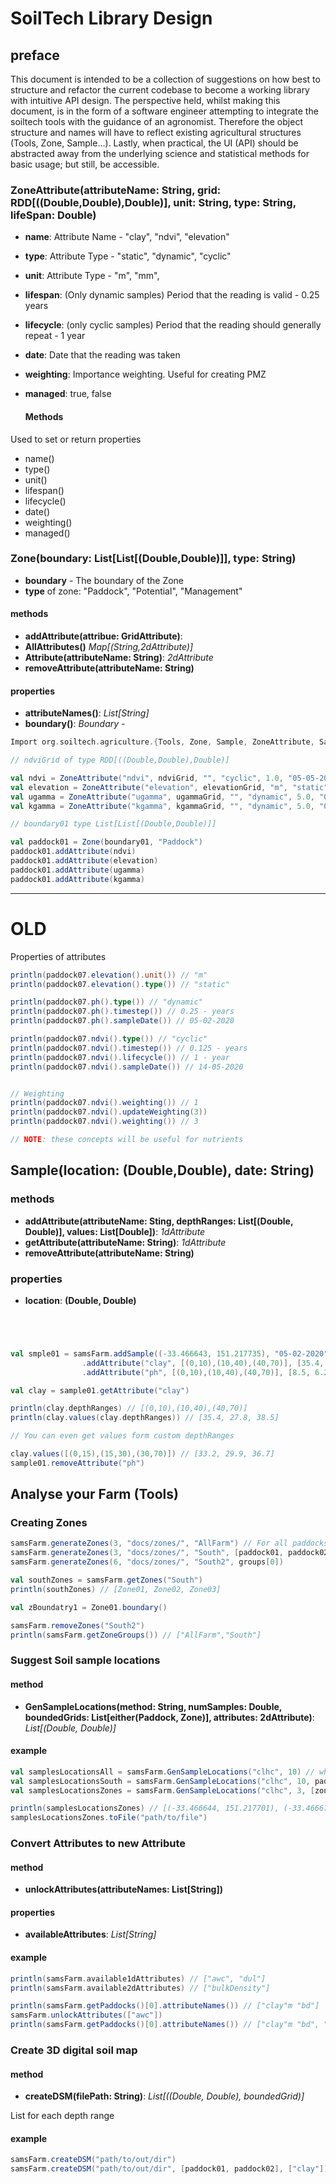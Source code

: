 # SoilTech Library Design

## preface

This document is intended to be a collection of suggestions on how best to structure and refactor the current codebase to become a working library with intuitive API design. The perspective held, whilst making this document, is in the form of a software engineer attempting to integrate the soiltech tools with the guidance of an agronomist. Therefore the object structure and names will have to reflect existing agricultural structures (Tools, Zone, Sample...). Lastly, when practical, the UI (API) should be abstracted away from the underlying science and statistical methods for basic usage; but still, be accessible.

### ZoneAttribute(attributeName: String, grid: RDD[((Double,Double),Double)], unit: String, type: String, lifeSpan: Double)

- **name**: Attribute Name - "clay", "ndvi", "elevation"
- **type**: Attribute Type - "static", "dynamic", "cyclic"
- **unit**: Attribute Type - "m", "mm",
- **lifespan**: (Only dynamic samples) Period that the reading is valid - 0.25 years
- **lifecycle**: (only cyclic samples) Period that the reading should generally repeat - 1 year
- **date**: Date that the reading was taken
- **weighting**: Importance weighting. Useful for creating PMZ
- **managed**: true, false

  #### Methods

Used to set or return properties

- name()
- type()
- unit()
- lifespan()
- lifecycle()
- date()
- weighting()
- managed()

### Zone(boundary: List[List[(Double,Double)]], type: String)

- **boundary** - The boundary of the Zone
- **type** of zone: "Paddock", "Potential", "Management"

#### methods

- **addAttribute(attribue: GridAttribute)**:
- **AllAttributes()** _Map[(String,2dAttribute)]_
- **Attribute(attributeName: String)**: _2dAttribute_
- **removeAttribute(attributeName: String)**

#### properties

- **attributeNames()**: _List[String]_
- **boundary()**: _Boundary_ -

```scala
Import org.soiltech.agriculture.{Tools, Zone, Sample, ZoneAttribute, SampleAttribute}

// ndviGrid of type RDD[((Double,Double),Double)]

val ndvi = ZoneAttribute("ndvi", ndviGrid, "", "cyclic", 1.0, "05-05-2020", 1, false)
val elevation = ZoneAttribute("elevation", elevationGrid, "m", "static", "05-05-2020", 1, false)
val ugamma = ZoneAttribute("ugamma", ugammaGrid, "", "dynamic", 5.0, "05-05-2017", 1, false)
val kgamma = ZoneAttribute("kgamma", kgammaGrid, "", "dynamic", 5.0, "05-05-2017", 1, false)

// boundary01 type List[List[(Double,Double)]]

val paddock01 = Zone(boundary01, "Paddock")
paddock01.addAttribute(ndvi)
paddock01.addAttribute(elevation)
paddock01.addAttribute(ugamma)
paddock01.addAttribute(kgamma)
```

--------------------------------------------------------------------------------

# OLD

Properties of attributes

```scala
println(paddock07.elevation().unit()) // "m"
println(paddock07.elevation().type()) // "static"

println(paddock07.ph().type()) // "dynamic"
println(paddock07.ph().timestep()) // 0.25 - years
println(paddock07.ph().sampleDate()) // 05-02-2020

println(paddock07.ndvi().type()) // "cyclic"
println(paddock07.ndvi().timestep()) // 0.125 - years
println(paddock07.ndvi().lifecycle()) // 1 - year
println(paddock07.ndvi().sampleDate()) // 14-05-2020


// Weighting
println(paddock07.ndvi().weighting()) // 1
println(paddock07.ndvi().updateWeighting(3))
println(paddock07.ndvi().weighting()) // 3

// NOTE: these concepts will be useful for nutrients
```

## Sample(location: (Double,Double), date: String)

### methods

- **addAttribute(attributeName: Sting, depthRanges: List[(Double, Double)], values: List[Double])**: _1dAttribute_
- **getAttribute(attributeName: String)**: _1dAttribute_
- **removeAttribute(attributeName: String)**

### properties

- **location**: **(Double, Double)**

```scala




val smple01 = samsFarm.addSample((-33.466643, 151.217735), "05-02-2020")
                .addAttribute("clay", [(0,10),(10,40),(40,70)], [35.4, 27.8, 38.5])
                .addAttribute("ph", [(0,10),(10,40),(40,70)], [8.5, 6.2, 7.7])

val clay = sample01.getAttribute("clay")

println(clay.depthRanges) // [(0,10),(10,40),(40,70)]
println(clay.values(clay.depthRanges)) // [35.4, 27.8, 38.5]

// You can even get values form custom depthRanges

clay.values([(0,15),(15,30),(30,70)]) // [33.2, 29.9, 36.7]
sample01.removeAttribute("ph")
```

## Analyse your Farm (Tools)

### Creating Zones

```scala
samsFarm.generateZones(3, "docs/zones/", "AllFarm") // For all paddocks
samsFarm.generateZones(3, "docs/zones/", "South", [paddock01, paddock02]) // for only these two paddocks
samsFarm.generateZones(6, "docs/zones/", "South2", groups[0])

val southZones = samsFarm.getZones("South")
println(southZones) // [Zone01, Zone02, Zone03]

val zBoundatry1 = Zone01.boundary()

samsFarm.removeZones("South2")
println(samsFarm.getZoneGroups()) // ["AllFarm","South"]
```

### Suggest Soil sample locations

#### method

- **GenSampleLocations(method: String, numSamples: Double, boundedGrids: List[either(Paddock, Zone)], attributes: 2dAttribute)**: _List[(Double, Double)]_

#### example

```scala
val samplesLocationsAll = samsFarm.GenSampleLocations("clhc", 10) // whole farm, all  2dAttributes
val samplesLocationsSouth = samsFarm.GenSampleLocations("clhc", 10, paddocks = [paddock01, paddock02], attributes = ["ndvi", "uGamma"])
val samplesLocationsZones = samsFarm.GenSampleLocations("clhc", 3, [zone01])

println(samplesLocationsZones) // [(-33.466644, 151.217701), (-33.466677, 151.217722),(-33.466683, 151.217755)]
samplesLocationsZones.toFile("path/to/file")
```

### Convert Attributes to new Attribute

#### method

- **unlockAttributes(attributeNames: List[String])**

#### properties

- **availableAttributes**: _List[String]_

#### example

```scala
println(samsFarm.available1dAttributes) // ["awc", "dul"]
println(samsFarm.available2dAttributes) // ["bulkDensity"]

println(samsFarm.getPaddocks()[0].attributeNames()) // ["clay"m "bd"]
samsFarm.unlockAttributes(["awc"])
println(samsFarm.getPaddocks()[0].attributeNames()) // ["clay"m "bd", "awc"]
```

### Create 3D digital soil map

#### method

- **createDSM(filePath: String)**: _List[((Double, Double), boundedGrid)]_

List for each depth range

#### example

```scala
samsFarm.createDSM("path/to/out/dir")
samsFarm.createDSM("path/to/out/dir", [paddock01, paddock02], ["clay"])
```
